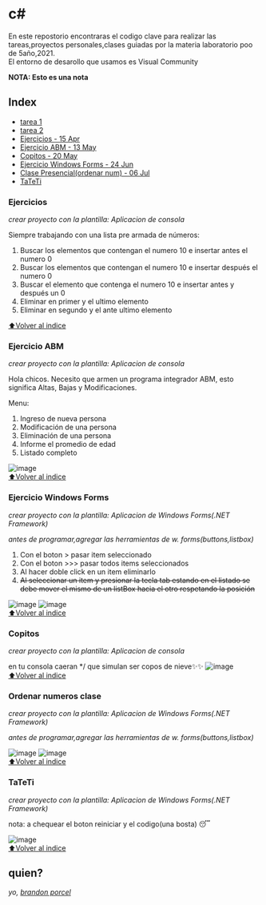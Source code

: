 # c#

En este repostorio encontraras el codigo clave para realizar las tareas,proyectos personales,clases guiadas por la materia laboratorio poo de 5año,2021. </br>
El entorno de desarollo que usamos es Visual Community

**NOTA: Esto es una nota**

## Index

- [tarea 1](https://drive.google.com/drive/folders/1ss-rntOw4VPa_NU01s5JSIWRCHI-Egov?usp=sharing)
- [tarea 2](https://drive.google.com/drive/folders/1ss-rntOw4VPa_NU01s5JSIWRCHI-Egov?usp=sharing)
- [Ejercicios - 15 Apr](https://github.com/brandonporcel/clases-csharp#ejercicios)
- [Ejercicio ABM - 13 May](https://github.com/brandonporcel/clases-csharp#ejercicio-abm)
- [Copitos - 20 May](https://github.com/brandonporcel/clases-csharp#copitos)
- [Ejercicio Windows Forms - 24 Jun](https://github.com/brandonporcel/clases-csharp#ejercicio-windows-forms)
- [Clase Presencial(ordenar num) - 06 Jul](https://github.com/brandonporcel/clases-csharp#ordenar-numeros-clase)
- [TaTeTi](https://github.com/brandonporcel/clases-csharp#tateti)

### Ejercicios

_crear proyecto con la plantilla: Aplicacion de consola_

Siempre trabajando con una lista pre armada de números:

1. Buscar los elementos que contengan el numero 10 e insertar antes el numero 0
2. Buscar los elementos que contengan el numero 10 e insertar después el numero 0
3. Buscar el elemento que contenga el numero 10 e insertar antes y después un 0
4. Eliminar en primer y el ultimo elemento
5. Eliminar en segundo y el ante ultimo elemento

[⬆Volver al indice](https://github.com/brandonporcel/clases-csharp#index)

### Ejercicio ABM

_crear proyecto con la plantilla: Aplicacion de consola_

Hola chicos. Necesito que armen un programa integrador ABM, esto significa Altas, Bajas y Modificaciones.

Menu:

1. Ingreso de nueva persona
2. Modificación de una persona
3. Eliminación de una persona
4. Informe el promedio de edad
5. Listado completo
   </br>

![image](https://user-images.githubusercontent.com/66080281/124985814-3ac53280-e011-11eb-9cee-f8b5aa8a0dbc.png)
</br>
[⬆Volver al indice](https://github.com/brandonporcel/clases-csharp#index)

### Ejercicio Windows Forms

_crear proyecto con la plantilla: Aplicacion de Windows Forms(.NET Framework)_

_antes de programar,agregar las herramientas de w. forms(buttons,listbox)_

1. Con el boton > pasar item seleccionado
2. Con el boton >>> pasar todos items seleccionados
3. Al hacer doble click en un item eliminarlo
4. ~~Al seleccionar un item y presionar la tecla tab estando en el listado se debe mover el mismo de un listBox hacia el otro respetando la posición~~

![image](https://user-images.githubusercontent.com/66080281/124987964-cdff6780-e013-11eb-9498-ef91fa695e7f.png)
![image](https://user-images.githubusercontent.com/66080281/124988562-862d1000-e014-11eb-88d1-f4e4f5eb915a.png)
</br>
[⬆Volver al indice](https://github.com/brandonporcel/clases-csharp#index)

### Copitos

_crear proyecto con la plantilla: Aplicacion de consola_

en tu consola caeran \*/ que simulan ser copos de nieve✨✨
![image](https://user-images.githubusercontent.com/66080281/119400755-00961080-bcb1-11eb-813b-892eafc53f0b.png)
</br>
[⬆Volver al indice](https://github.com/brandonporcel/clases-csharp#index)

### Ordenar numeros clase

_crear proyecto con la plantilla: Aplicacion de Windows Forms(.NET Framework)_

_antes de programar,agregar las herramientas de w. forms(buttons,listbox)_

![image](https://user-images.githubusercontent.com/66080281/124996401-43bd0080-e01f-11eb-8bba-db8d03e4022d.png)
![image](https://user-images.githubusercontent.com/66080281/124996443-50415900-e01f-11eb-8487-7ce850a18395.png)
</br>
[⬆Volver al indice](https://github.com/brandonporcel/clases-csharp#index)

### TaTeTi

_crear proyecto con la plantilla: Aplicacion de Windows Forms(.NET Framework)_

nota: a chequear el boton reiniciar y el codigo(una bosta) 😴

![image](https://user-images.githubusercontent.com/66080281/133146901-668bf55c-16af-479d-8dc9-7ff204307529.png)
</br>
[⬆Volver al indice](https://github.com/brandonporcel/clases-csharp#index)

## quien?

_yo, [brandon porcel](https://instagram.com/brandonporcel)_
